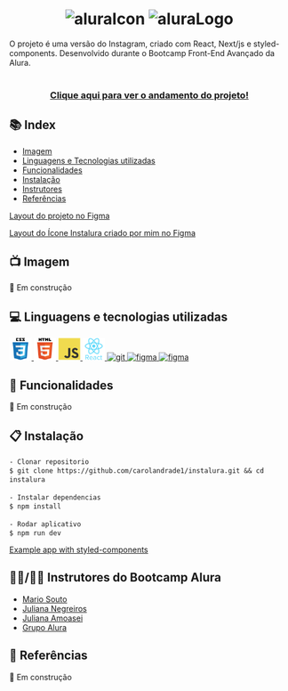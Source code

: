 <h1 align="center">
<img width="100" alt="aluraIcon" src="https://user-images.githubusercontent.com/65976843/127219929-c704e145-0311-4279-a07f-ba6a2e9cad14.png">
<img width="400" alt="aluraLogo" src="https://user-images.githubusercontent.com/65976843/127219934-d447ab22-4ad6-4706-9c8d-ffc8f810f146.png">
</h1>
O projeto é uma versão do Instagram, criado com React, Next/js e styled-components. Desenvolvido durante o Bootcamp Front-End Avançado da Alura.
<br>
<br>
<h3 align="center"><a href="https://instalura-cas.vercel.app/" target="_blank" rel="noopener noreferrer">Clique aqui para ver o andamento do projeto!</a><h3>

## 📚 Index

  - [Imagem](#imagem)
  - [Linguagens e Tecnologias utilizadas](#linguagensetecnologiasutilizadas)
  - [Funcionalidades](#funcionalidades)
  - [Instalação](#instalação)
  - [Instrutores](#instrutores)
  - [Referências](#referencias)

<a href="https://www.figma.com/file/Veefm1pjkeTFcJC7BUqHge/Instalura?node-id=0%3A1" target="_blank" rel="noopener noreferrer">Layout do projeto no Figma</a>

<a href="https://www.figma.com/file/HwMEsYgZ7aJ6fKvLW024D0/Instalura-Icon?node-id=0%3A1" target="_blank" rel="noopener noreferrer">Layout do Ícone Instalura criado por mim no Figma</a>

## 📺 Imagem

🔨 Em construção

## 💻 Linguagens e tecnologias utilizadas
<p align="left"> <a href="https://www.w3schools.com/css/" target="_blank"> <img src="https://raw.githubusercontent.com/devicons/devicon/master/icons/css3/css3-original-wordmark.svg" alt="css3" width="40" height="40"/> </a> <a href="https://www.w3.org/html/" target="_blank"> <img src="https://raw.githubusercontent.com/devicons/devicon/master/icons/html5/html5-original-wordmark.svg" alt="html5" width="40" height="40"/> </a> <a href="https://developer.mozilla.org/en-US/docs/Web/JavaScript" target="_blank"> <img src="https://raw.githubusercontent.com/devicons/devicon/master/icons/javascript/javascript-original.svg" alt="javascript" width="40" height="40"/> </a> <a href="https://reactjs.org/" target="_blank"> <img src="https://raw.githubusercontent.com/devicons/devicon/master/icons/react/react-original-wordmark.svg" alt="react" width="40" height="40"/> </a> <a href="https://git-scm.com/" target="_blank"> <img src="https://www.vectorlogo.zone/logos/git-scm/git-scm-icon.svg" alt="git" width="40" height="40"/> </a> <a href="https://nextjs.org/" target="_blank"> <img src="https://raw.githubusercontent.com/samfromaway/samfromaway/master/.github/images/nextjs.png" alt="figma" width="40" height="40"/> </a> <a href="https://www.figma.com/" target="_blank"> <img src="https://www.vectorlogo.zone/logos/figma/figma-icon.svg" alt="figma" width="40" height="40"/> </a> </p>

## 🧠 Funcionalidades
🔨 Em construção

## 📋 Instalação

    - Clonar repositorio
    $ git clone https://github.com/carolandrade1/instalura.git && cd instalura

    - Instalar dependencias
    $ npm install

    - Rodar aplicativo
    $ npm run dev

<a href="https://github.com/vercel/next.js/tree/canary/examples/with-styled-components" target="_blank" rel="noopener noreferrer">Example app with styled-components</a>

## 👩‍🏫/👨‍🏫 Instrutores do Bootcamp Alura
- <a href="https://www.linkedin.com/in/omariosouto/">Mario Souto</a> <br>
- <a href="https://www.linkedin.com/in/juliananegreiros/">Juliana Negreiros</a> <br>
- <a href="https://www.linkedin.com/in/juliana-amoasei">Juliana Amoasei</a> <br>
- <a href="https://www.alura.com.br">Grupo Alura</a> <br>

## 📂 Referências
🔨 Em construção

<!-- Jamstack - https://jamstack.org/ <br>
Jamstack | 2020 - https://almanac.httparchive.org/en/2020/jamstack <br>
Next.js - https://nextjs.org/ <br>
Github Vercel Next.js - https://github.com/vercel/next.js/tree/canary/examples <br> 
Material UI - https://material-ui.com/pt/ <br> -->
